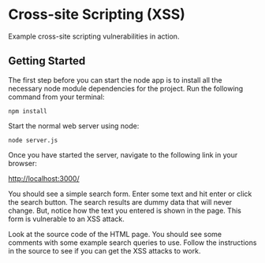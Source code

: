 # Cross-site Scripting (XSS)

Example cross-site scripting vulnerabilities in action.


## Getting Started

The first step before you can start the node app is to install all the necessary node module dependencies for the project. Run the following command from your terminal:
```
npm install
```

Start the normal web server using node:
```
node server.js
```

Once you have started the server, navigate to the following link in your browser:

[http://localhost:3000/](http://localhost:3000/)

You should see a simple search form. Enter some text and hit enter or click the search button. The search results are dummy data that will never change. But, notice how the text you entered is shown in the page. This form is vulnerable to an XSS attack.

Look at the source code of the HTML page. You should see some comments with some example search queries to use. Follow the instructions in the source to see if you can get the XSS attacks to work.
